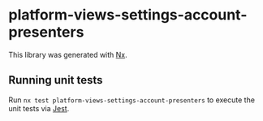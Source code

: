 # platform-views-settings-account-presenters

This library was generated with [Nx](https://nx.dev).

## Running unit tests

Run `nx test platform-views-settings-account-presenters` to execute the unit tests via [Jest](https://jestjs.io).
